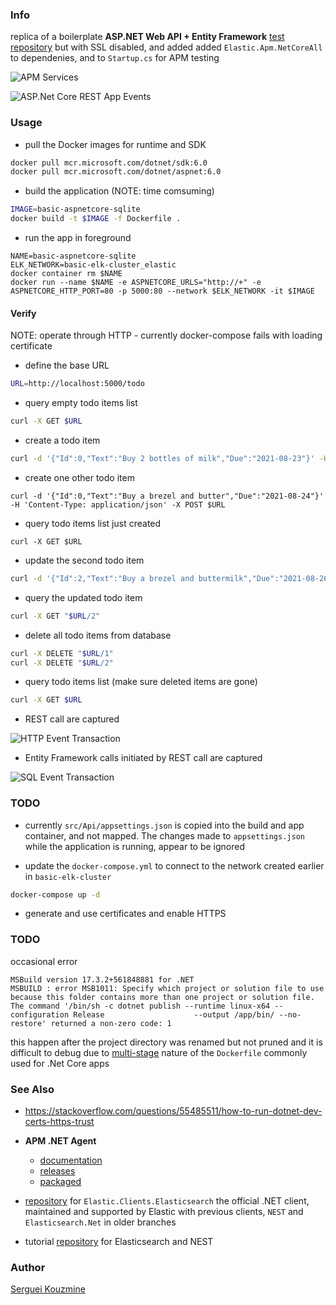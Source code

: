 ###  Info

replica of a boilerplate __ASP.NET Web API + Entity Framework__
[test repository](https://github.com/Bonifatius94/AspnetEfcoreTest)
but with SSL disabled, and added added `Elastic.Apm.NetCoreAll` to dependenies, and to `Startup.cs` for APM testing

![APM Services](https://github.com/sergueik/springboot_study/blob/master/basic-aspnetcore-sqlite/screenshots/capture-apm-services.png)

![ASP.Net Core REST App Events](https://github.com/sergueik/springboot_study/blob/master/basic-aspnetcore-sqlite/screenshots/capture-apm-aspnetcore-events.png)

### Usage

* pull the Docker images for runtime and SDK
```sh
docker pull mcr.microsoft.com/dotnet/sdk:6.0
docker pull mcr.microsoft.com/dotnet/aspnet:6.0
```

* build the application (NOTE: time comsuming)
```sh
IMAGE=basic-aspnetcore-sqlite
docker build -t $IMAGE -f Dockerfile .
```
* run the app in foreground
```
NAME=basic-aspnetcore-sqlite
ELK_NETWORK=basic-elk-cluster_elastic
docker container rm $NAME
docker run --name $NAME -e ASPNETCORE_URLS="http://+" -e ASPNETCORE_HTTP_PORT=80 -p 5000:80 --network $ELK_NETWORK -it $IMAGE
```

####  Verify

NOTE: operate through HTTP -  currently docker-compose fails with loading certificate

* define the base URL

```sh
URL=http://localhost:5000/todo
```
* query empty todo items list
```sh
curl -X GET $URL
```
* create a todo item
```sh
curl -d '{"Id":0,"Text":"Buy 2 bottles of milk","Due":"2021-08-23"}' -H 'Content-Type: application/json' -X POST $URL
```

* create one other todo item
```
curl -d '{"Id":0,"Text":"Buy a brezel and butter","Due":"2021-08-24"}' -H 'Content-Type: application/json' -X POST $URL
```
* query todo items list just created
```
curl -X GET $URL
```

* update the second todo item
```sh
curl -d '{"Id":2,"Text":"Buy a brezel and buttermilk","Due":"2021-08-26"}' -H 'Content-Type: application/json' -X PUT "$URL/2"
```
* query the updated todo item
```sh
curl -X GET "$URL/2"
```
* delete all todo items from database
```sh
curl -X DELETE "$URL/1"
curl -X DELETE "$URL/2"
```

* query todo items list (make sure deleted items are gone)
```sh
curl -X GET $URL
```

* REST call are captured

![HTTP Event Transaction](https://github.com/sergueik/springboot_study/blob/master/basic-aspnetcore-sqlite/screenshots/capture-apm-rest-call.png)

* Entity Framework calls initiated by REST call are captured

![SQL Event Transaction](https://github.com/sergueik/springboot_study/blob/master/basic-aspnetcore-sqlite/screenshots/capture-apm-entityframework-sqlite.png)

### TODO

* currently `src/Api/appsettings.json` is copied into the build and app container, and not mapped. The changes made to `appsettings.json` while the application is running, appear to be ignored

* update the `docker-compose.yml` to connect to the network created earlier in `basic-elk-cluster`
```sh
docker-compose up -d
```
* generate and use certificates and enable HTTPS

### TODO
occasional error
```text
MSBuild version 17.3.2+561848881 for .NET
MSBUILD : error MSB1011: Specify which project or solution file to use because this folder contains more than one project or solution file.
The command '/bin/sh -c dotnet publish --runtime linux-x64 --configuration Release                    --output /app/bin/ --no-restore' returned a non-zero code: 1
```
this happen after the project directory was renamed but not pruned and it is difficult to debug due to [multi-stage](https://docs.docker.com/build/building/multi-stage/) nature of the `Dockerfile` commonly used for .Net Core apps

### See Also

  * https://stackoverflow.com/questions/55485511/how-to-run-dotnet-dev-certs-https-trust
  * __APM .NET Agent__

    + [documentation](https://github.com/elastic/apm-agent-dotnet/blob/main/docs/index.asciidoc)
    + [releases](https://github.com/elastic/apm-agent-dotnet/releases)
    + [packaged](https://www.nuget.org/packages/Elastic.Apm.NetCoreAll/)

  * [repository](https://github.com/elastic/elasticsearch-net) for `Elastic.Clients.Elasticsearch` the official .NET client, maintained and supported by Elastic with previous clients, `NEST` and `Elasticsearch.Net` in older branches 
  * tutorial [repository](https://github.com/elastic/elasticsearch-net-example/tree/7.x-codecomplete) for Elasticsearch and NEST
	


### Author
[Serguei Kouzmine](kouzmine_serguei@yahoo.com)
